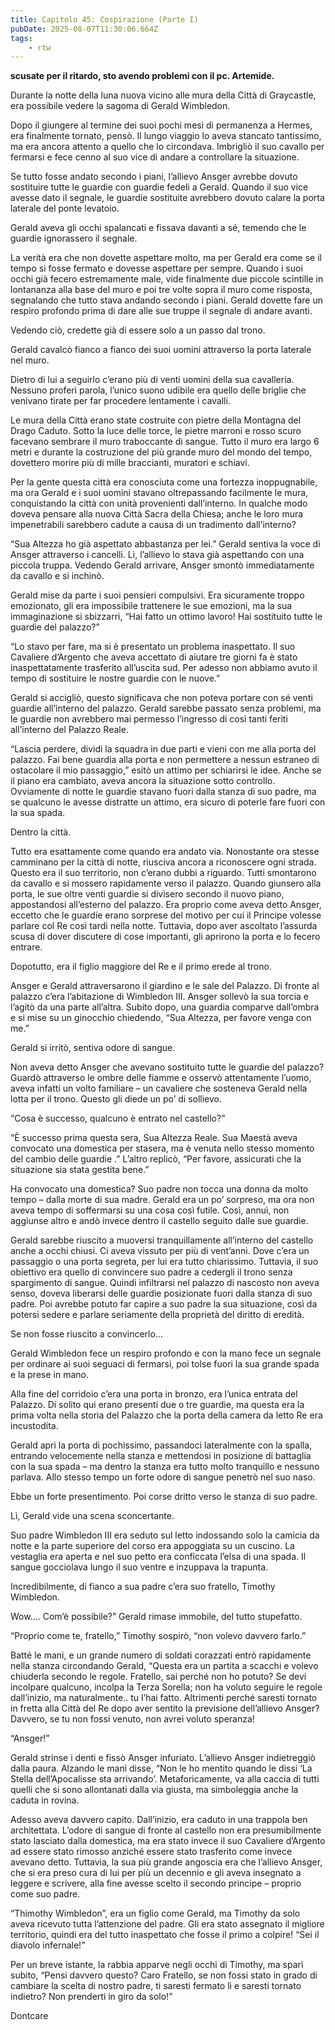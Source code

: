 ```yaml
---
title: Capitolo 45: Cospirazione (Parte I)
pubDate: 2025-08-07T11:30:06.664Z
tags:
    - rtw
---
```



**scusate per il ritardo, sto avendo problemi con il pc.
Artemide.**


Durante la notte della luna nuova  vicino alle mura della Città di Graycastle, era possibile vedere la sagoma di Gerald Wimbledon.


Dopo il giungere al termine dei suoi pochi mesi di permanenza  a Hermes, era finalmente tornato, pensò. Il lungo viaggio lo aveva stancato tantissimo, ma era ancora attento a quello che lo circondava. Imbrigliò il suo cavallo per fermarsi e fece cenno al suo vice di andare a controllare la situazione.






Se tutto fosse andato secondo i piani, l’allievo Ansger avrebbe dovuto sostituire tutte le guardie con guardie fedeli a Gerald. Quando il suo vice avesse dato il segnale, le guardie sostituite avrebbero dovuto calare la porta laterale del ponte levatoio.


Gerald aveva gli occhi spalancati e fissava davanti a sé, temendo che le guardie ignorassero il segnale.


La verità era che non dovette aspettare molto, ma per Gerald era come se il tempo si fosse fermato e dovesse aspettare per sempre. Quando i suoi occhi  già fecero estremamente male, vide finalmente due piccole scintille in lontananza alla base del muro e poi tre volte sopra il muro come risposta, segnalando che tutto stava andando secondo i piani. Gerald dovette fare un respiro profondo prima di dare alle sue truppe il segnale di andare avanti.


Vedendo ciò, credette già di essere solo a un passo dal trono.


Gerald cavalcò fianco a fianco dei suoi uomini attraverso la porta laterale nel muro.


Dietro di lui a seguirlo c’erano più di venti uomini della sua cavalleria. Nessuno proferì parola, l’unico suono udibile era quello delle briglie che venivano tirate per far procedere lentamente i cavalli.


Le mura della Città erano state costruite con pietre della Montagna del Drago Caduto. Sotto la luce delle torce, le pietre marroni e rosso scuro facevano sembrare il muro traboccante di sangue. Tutto il muro era largo 6 metri e durante la costruzione del più grande muro del mondo del tempo, dovettero morire più di mille braccianti, muratori e schiavi.


Per la gente questa città era conosciuta come una fortezza inoppugnabile, ma ora Gerald e i suoi uomini stavano oltrepassando facilmente le mura, conquistando la città con unità provenienti dall’interno. In qualche modo doveva pensare alla nuova Città Sacra della Chiesa; anche le loro mura impenetrabili sarebbero cadute a causa di un tradimento dall’interno?


“Sua Altezza ho già aspettato abbastanza per lei.” Gerald sentiva la voce di Ansger attraverso i cancelli. Lì, l’allievo lo stava già aspettando con una piccola truppa. Vedendo Gerald arrivare, Ansger smontò immediatamente da cavallo e si inchinò.


Gerald mise da parte i suoi pensieri compulsivi. Era sicuramente troppo emozionato, gli era impossibile trattenere le sue emozioni, ma la sua immaginazione si sbizzarrì, “Hai fatto un ottimo lavoro! Hai sostituito tutte le guardie del palazzo?”


“Lo stavo per fare, ma si è presentato un problema inaspettato. Il suo Cavaliere d’Argento che aveva accettato di aiutare tre giorni fa è stato inaspettatamente trasferito all’uscita sud. Per adesso non abbiamo avuto il tempo di sostituire le nostre guardie con le nuove.”


Gerald si accigliò, questo significava che non poteva portare con sé venti guardie all’interno del palazzo. Gerald sarebbe passato senza problemi, ma le guardie non avrebbero mai permesso l’ingresso di così tanti feriti all’interno del Palazzo Reale.


“Lascia perdere, dividi la squadra in due parti e vieni con me alla porta del palazzo. Fai bene guardia alla porta e non permettere a nessun estraneo di ostacolare il mio passaggio,” esitò un attimo per schiarirsi le idee. Anche se il piano era cambiato, aveva ancora la situazione sotto controllo. Ovviamente di notte le guardie stavano fuori dalla stanza di suo padre, ma se qualcuno le avesse distratte un attimo, era sicuro di poterle fare fuori con la sua spada.


Dentro la città.


Tutto era esattamente come quando era andato via. Nonostante ora stesse camminano per la città di notte, riusciva ancora a riconoscere ogni strada. Questo era il suo territorio, non c’erano dubbi a riguardo. Tutti smontarono da cavallo e si mossero rapidamente verso il palazzo.
Quando giunsero alla porta, le sue oltre venti guardie si divisero secondo il nuovo piano, appostandosi all’esterno del palazzo. Era proprio come aveva detto Ansger, eccetto che le guardie erano sorprese del motivo per cui il Principe volesse parlare col Re così tardi nella notte. Tuttavia, dopo aver ascoltato l’assurda scusa di dover discutere di cose importanti, gli aprirono la porta e lo fecero entrare.


Dopotutto, era il figlio maggiore del Re e il primo erede al trono.


Ansger e Gerald attraversarono il giardino e le sale del Palazzo. Di fronte al palazzo c’era l’abitazione di Wimbledon III. Ansger sollevò la sua torcia e l’agitò da una parte all’altra. Subito dopo, una guardia comparve dall’ombra e si mise su un ginocchio chiedendo, “Sua Altezza, per favore venga con me.”


Gerald si irritò, sentiva odore di sangue.


Non aveva detto Ansger che avevano sostituito tutte le guardie del palazzo? Guardò attraverso le ombre delle fiamme e osservò attentamente l’uomo, aveva infatti un volto familiare – un cavaliere che sosteneva Gerald nella lotta per il trono. Questo gli diede un po’ di sollievo.


“Cosa è successo, qualcuno è entrato nel castello?”


“È successo prima questa sera, Sua Altezza Reale. Sua Maestà aveva convocato una domestica per stasera, ma è venuta nello stesso momento del cambio delle guardie .” L’altro replicò, “Per favore, assicurati che la situazione sia stata gestita bene.”


Ha convocato una domestica? Suo padre non tocca una donna da molto tempo – dalla morte di sua madre. Gerald era un po’ sorpreso, ma ora non aveva tempo di soffermarsi su una cosa così futile. Così, annuì, non aggiunse altro e andò invece dentro il castello seguito dalle sue guardie.


Gerald sarebbe riuscito a muoversi tranquillamente all’interno del castello anche a occhi chiusi. Ci aveva vissuto per più di vent’anni. Dove c’era un passaggio o una porta segreta, per lui era tutto chiarissimo. Tuttavia, il suo obiettivo era quello di convincere suo padre a cedergli il trono senza spargimento di sangue. Quindi infiltrarsi nel palazzo di nascosto non aveva senso, doveva liberarsi delle  guardie posizionate fuori dalla stanza di suo padre. Poi avrebbe potuto far capire a suo padre la sua situazione, così da potersi sedere e parlare seriamente della proprietà del diritto di eredità.


Se non fosse riuscito a convincerlo…


Gerald Wimbledon fece un respiro profondo e con la mano fece un segnale per ordinare ai suoi seguaci di fermarsi, poi tolse fuori la sua grande spada e la prese in mano.


Alla fine del corridoio c’era una porta in bronzo, era l’unica entrata del Palazzo. Di solito qui erano presenti due o tre guardie, ma questa era la prima volta nella storia del Palazzo che la porta della camera da letto Re era incustodita.


Gerald aprì la porta di pochissimo, passandoci lateralmente con la spalla, entrando velocemente nella stanza e  mettendosi in posizione di battaglia con la sua spada – ma dentro la stanza era tutto molto tranquillo e nessuno parlava. Allo stesso tempo un forte odore di sangue penetrò nel suo naso.


Ebbe un forte presentimento. Poi corse dritto verso le stanza di suo padre.


Lì, Gerald vide una scena sconcertante.


Suo padre Wimbledon III era seduto sul letto indossando solo la camicia da notte e la parte superiore del corso era appoggiata su un cuscino. La vestaglia era aperta e nel suo petto era conficcata l’elsa di una spada. Il sangue gocciolava lungo il suo ventre e inzuppava la trapunta.


Incredibilmente, di fianco a sua padre c’era suo fratello, Timothy Wimbledon.


Wow…. Com’è possibile?” Gerald rimase immobile, del tutto stupefatto.


“Proprio come te, fratello,” Timothy sospirò, “non volevo davvero farlo.”


Batté le mani, e un grande numero di soldati corazzati entrò rapidamente nella stanza circondando Gerald, “Questa era un partita a scacchi e volevo chiuderla secondo le regole. Fratello, sai perché non ho potuto? Se devi incolpare qualcuno, incolpa la Terza Sorella; non ha voluto seguire le regole dall’inizio, ma naturalmente.. tu l’hai fatto. Altrimenti perché saresti tornato in fretta alla Città del Re dopo aver sentito la previsione dell’allievo Ansger? Davvero, se tu non fossi venuto, non avrei voluto speranza!


“Ansger!”


Gerald strinse i denti e fissò Ansger infuriato. L’allievo Ansger indietreggiò dalla paura. Alzando le mani disse, “Non le ho mentito quando le dissi ‘La Stella dell’Apocalisse sta arrivando’. Metaforicamente, va alla caccia di tutti quelli che si sono allontanati dalla via giusta, ma simboleggia anche la caduta in rovina.


Adesso aveva davvero capito. Dall’inizio, era caduto in una trappola ben architettata. L’odore di sangue di fronte al castello non era presumibilmente stato lasciato dalla domestica,  ma era stato invece il suo Cavaliere d’Argento ad essere stato rimosso anziché essere stato trasferito come invece avevano detto. Tuttavia, la sua più grande angoscia era che l’allievo Ansger, che si era preso cura di lui per più un decennio e gli aveva insegnato a leggere e scrivere, alla fine avesse scelto il secondo principe – proprio come suo padre.


“Thimothy Wimbledon”, era un figlio come Gerald, ma Timothy da solo aveva ricevuto tutta l’attenzione del padre.  Gli era stato assegnato il migliore territorio, quindi era del tutto inaspettato che fosse il primo a colpire! “Sei il diavolo infernale!”


Per un breve istante, la rabbia apparve negli occhi di Timothy, ma sparì subito, “Pensi davvero questo? Caro Fratello, se non fossi stato in grado di cambiare la scelta di nostro padre, ti saresti fermato lì e saresti tornato  indietro? Non prenderti in giro da solo!”






Dontcare
                                


                                



